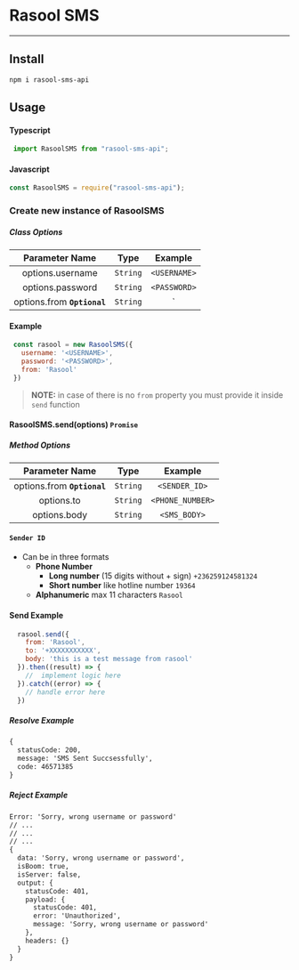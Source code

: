 # Rasool SMS

***

## Install

```bash
npm i rasool-sms-api
```

## Usage

#### Typescript

```javascript
 import RasoolSMS from "rasool-sms-api";
```

#### Javascript

```javascript
const RasoolSMS = require("rasool-sms-api");
```

### Create new instance of RasoolSMS

##### Class Options

|       Parameter Name        |   Type   |          Example          |
| :-------------------------: | :------: | :-----------------------: |
|      options.username       | `String` |       `<USERNAME>`        |
|      options.password       | `String` |       `<PASSWORD>`        |
| options.from **`Optional`** | `String` | `<NAME> | <PHONE_NUMBER>` |

#### Example

```javascript
 const rasool = new RasoolSMS({
   username: '<USERNAME>',
   password: '<PASSWORD>',
   from: 'Rasool'
 })
```

>**NOTE:** in case of there is no `from` property you must provide it inside `send` function

#### RasoolSMS.send(options) `Promise`

##### Method Options

|       Parameter Name        |   Type   |     Example      |
| :-------------------------: | :------: | :--------------: |
| options.from **`Optional`** | `String` |  `<SENDER_ID>`   |
|         options.to          | `String` | `<PHONE_NUMBER>` |
|        options.body         | `String` |   `<SMS_BODY>`   |

#### **`Sender ID`**

* Can be in three formats
  * **Phone Number**
    * **Long number** (15 digits without + sign) `+236259124581324`
    * **Short number** like hotline number `19364`
  * **Alphanumeric** max 11 characters `Rasool`

#### Send Example

```javascript
  rasool.send({
    from: 'Rasool',
    to: '+XXXXXXXXXXX',
    body: 'this is a test message from rasool'
  }).then((result) => {
    //  implement logic here
  }).catch((error) => {
    // handle error here
  })
```

##### Resolve Example

```txt
{
  statusCode: 200,
  message: 'SMS Sent Succsessfully',
  code: 46571385
}
```

##### Reject Example

```txt
Error: 'Sorry, wrong username or password'
// ...
// ...
// ...
{
  data: 'Sorry, wrong username or password',
  isBoom: true,
  isServer: false,
  output: {
    statusCode: 401,
    payload: {
      statusCode: 401,
      error: 'Unauthorized',
      message: 'Sorry, wrong username or password'
    },
    headers: {}
  }
}
```

